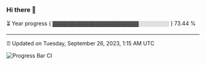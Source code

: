 ### Hi there 👋

⏳ Year progress { ▓▓▓▓▓▓▓▓▓▓▓▓▓▓▓▓▓▓▓▓▓▓░░░░░░░░ } 73.44 %

---

⏰ Updated on Tuesday, September 26, 2023, 1:15 AM UTC

![Progress Bar CI](https://github.com/arthurbuhl/arthurbuhl/workflows/Progress%20Bar%20CI/badge.svg)
